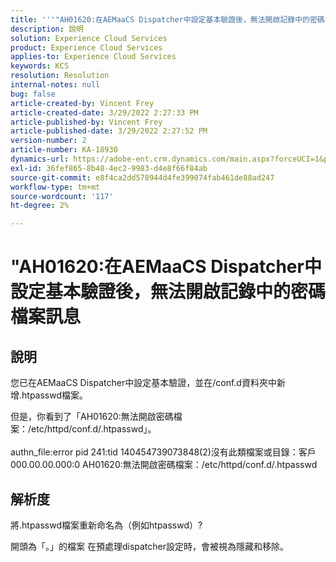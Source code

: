 ```yaml
---
title: '''"AH01620:在AEMaaCS Dispatcher中設定基本驗證後，無法開啟記錄中的密碼檔案」訊息'
description: 說明
solution: Experience Cloud Services
product: Experience Cloud Services
applies-to: Experience Cloud Services
keywords: KCS
resolution: Resolution
internal-notes: null
bug: false
article-created-by: Vincent Frey
article-created-date: 3/29/2022 2:27:33 PM
article-published-by: Vincent Frey
article-published-date: 3/29/2022 2:27:52 PM
version-number: 2
article-number: KA-18930
dynamics-url: https://adobe-ent.crm.dynamics.com/main.aspx?forceUCI=1&pagetype=entityrecord&etn=knowledgearticle&id=c1bbaa5b-6caf-ec11-9840-0022480bd820
exl-id: 36fef865-8b48-4ec2-9983-d4e8f66f84ab
source-git-commit: e8f4ca2dd578944d4fe399074fab461de88ad247
workflow-type: tm+mt
source-wordcount: '117'
ht-degree: 2%

---
```


# &quot;AH01620:在AEMaaCS Dispatcher中設定基本驗證後，無法開啟記錄中的密碼檔案訊息

## 說明


您已在AEMaaCS Dispatcher中設定基本驗證，並在/conf.d資料夾中新增.htpasswd檔案。

但是，你看到了「AH01620:無法開啟密碼檔案：/etc/httpd/conf.d/.htpasswd」。
<br><br>authn_file:error pid 241:tid 140454739073848(2)沒有此類檔案或目錄：客戶000.00.00.000:0 AH01620:無法開啟密碼檔案：/etc/httpd/conf.d/.htpasswd<br>

## 解析度


將.htpasswd檔案重新命名為（例如htpasswd）?

開頭為「。」的檔案 在預處理dispatcher設定時，會被視為隱藏和移除。
